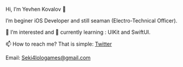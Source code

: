 Hi, I’m Yevhen Kovalov 👋

I’m beginer iOS Developer and still seaman (Electro-Technical Officer).

👀 I’m interested and 🌱 currently learning : UIKit and SwiftUI.  

 📫 How to reach me? That is simple: 
 [Twitter](https://twitter.com/YevhenOlegovich)

 Email: Seki4lologames@gmail.com


 






<!---
YevhenKovalov/YevhenKovalov is a ✨ special ✨ repository because its `README.md` (this file) appears on your GitHub profile.
You can click the Preview link to take a look at your changes.
--->
